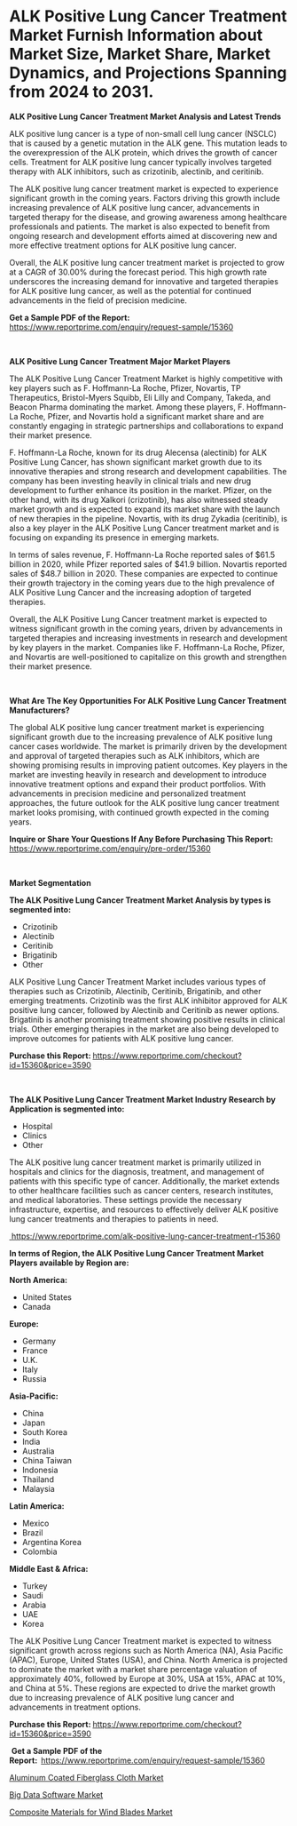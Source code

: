 <p><h1>ALK Positive Lung Cancer Treatment Market Furnish Information about Market Size, Market Share, Market Dynamics, and Projections Spanning from 2024 to 2031.</h1></p><p><strong>ALK Positive Lung Cancer Treatment Market Analysis and Latest Trends</strong></p>
<p><p>ALK positive lung cancer is a type of non-small cell lung cancer (NSCLC) that is caused by a genetic mutation in the ALK gene. This mutation leads to the overexpression of the ALK protein, which drives the growth of cancer cells. Treatment for ALK positive lung cancer typically involves targeted therapy with ALK inhibitors, such as crizotinib, alectinib, and ceritinib.</p><p>The ALK positive lung cancer treatment market is expected to experience significant growth in the coming years. Factors driving this growth include increasing prevalence of ALK positive lung cancer, advancements in targeted therapy for the disease, and growing awareness among healthcare professionals and patients. The market is also expected to benefit from ongoing research and development efforts aimed at discovering new and more effective treatment options for ALK positive lung cancer.</p><p>Overall, the ALK positive lung cancer treatment market is projected to grow at a CAGR of 30.00% during the forecast period. This high growth rate underscores the increasing demand for innovative and targeted therapies for ALK positive lung cancer, as well as the potential for continued advancements in the field of precision medicine.</p></p>
<p><strong>Get a Sample PDF of the Report:&nbsp;</strong> <a href="https://www.reportprime.com/enquiry/request-sample/15360">https://www.reportprime.com/enquiry/request-sample/15360</a></p>
<p>&nbsp;</p>
<p><strong>ALK Positive Lung Cancer Treatment Major Market Players</strong></p>
<p><p>The ALK Positive Lung Cancer Treatment Market is highly competitive with key players such as F. Hoffmann-La Roche, Pfizer, Novartis, TP Therapeutics, Bristol-Myers Squibb, Eli Lilly and Company, Takeda, and Beacon Pharma dominating the market. Among these players, F. Hoffmann-La Roche, Pfizer, and Novartis hold a significant market share and are constantly engaging in strategic partnerships and collaborations to expand their market presence.</p><p>F. Hoffmann-La Roche, known for its drug Alecensa (alectinib) for ALK Positive Lung Cancer, has shown significant market growth due to its innovative therapies and strong research and development capabilities. The company has been investing heavily in clinical trials and new drug development to further enhance its position in the market. Pfizer, on the other hand, with its drug Xalkori (crizotinib), has also witnessed steady market growth and is expected to expand its market share with the launch of new therapies in the pipeline. Novartis, with its drug Zykadia (ceritinib), is also a key player in the ALK Positive Lung Cancer treatment market and is focusing on expanding its presence in emerging markets.</p><p>In terms of sales revenue, F. Hoffmann-La Roche reported sales of $61.5 billion in 2020, while Pfizer reported sales of $41.9 billion. Novartis reported sales of $48.7 billion in 2020. These companies are expected to continue their growth trajectory in the coming years due to the high prevalence of ALK Positive Lung Cancer and the increasing adoption of targeted therapies.</p><p>Overall, the ALK Positive Lung Cancer treatment market is expected to witness significant growth in the coming years, driven by advancements in targeted therapies and increasing investments in research and development by key players in the market. Companies like F. Hoffmann-La Roche, Pfizer, and Novartis are well-positioned to capitalize on this growth and strengthen their market presence.</p></p>
<p>&nbsp;</p>
<p><strong>What Are The Key Opportunities For ALK Positive Lung Cancer Treatment Manufacturers?</strong></p>
<p><p>The global ALK positive lung cancer treatment market is experiencing significant growth due to the increasing prevalence of ALK positive lung cancer cases worldwide. The market is primarily driven by the development and approval of targeted therapies such as ALK inhibitors, which are showing promising results in improving patient outcomes. Key players in the market are investing heavily in research and development to introduce innovative treatment options and expand their product portfolios. With advancements in precision medicine and personalized treatment approaches, the future outlook for the ALK positive lung cancer treatment market looks promising, with continued growth expected in the coming years.</p></p>
<p><strong>Inquire or Share Your Questions If Any Before Purchasing This Report:</strong> <a href="https://www.reportprime.com/enquiry/pre-order/15360">https://www.reportprime.com/enquiry/pre-order/15360</a></p>
<p>&nbsp;</p>
<p><strong>Market Segmentation</strong></p>
<p><strong>The ALK Positive Lung Cancer Treatment Market Analysis by types is segmented into:</strong></p>
<p><ul><li>Crizotinib</li><li>Alectinib</li><li>Ceritinib</li><li>Brigatinib</li><li>Other</li></ul></p>
<p><p>ALK Positive Lung Cancer Treatment Market includes various types of therapies such as Crizotinib, Alectinib, Ceritinib, Brigatinib, and other emerging treatments. Crizotinib was the first ALK inhibitor approved for ALK positive lung cancer, followed by Alectinib and Ceritinib as newer options. Brigatinib is another promising treatment showing positive results in clinical trials. Other emerging therapies in the market are also being developed to improve outcomes for patients with ALK positive lung cancer.</p></p>
<p><strong>Purchase this Report:&nbsp;</strong><a href="https://www.reportprime.com/checkout?id=15360&price=3590">https://www.reportprime.com/checkout?id=15360&price=3590</a></p>
<p>&nbsp;</p>
<p><strong>The ALK Positive Lung Cancer Treatment Market Industry Research by Application is segmented into:</strong></p>
<p><ul><li>Hospital</li><li>Clinics</li><li>Other</li></ul></p>
<p><p>The ALK positive lung cancer treatment market is primarily utilized in hospitals and clinics for the diagnosis, treatment, and management of patients with this specific type of cancer. Additionally, the market extends to other healthcare facilities such as cancer centers, research institutes, and medical laboratories. These settings provide the necessary infrastructure, expertise, and resources to effectively deliver ALK positive lung cancer treatments and therapies to patients in need.</p></p>
<p><a href="https://www.reportprime.com/alk-positive-lung-cancer-treatment-r15360">&nbsp;https://www.reportprime.com/alk-positive-lung-cancer-treatment-r15360</a></p>
<p><strong>In terms of Region, the ALK Positive Lung Cancer Treatment Market Players available by Region are:</strong></p>
<p>
    <p> <strong> North America: </strong>
        <ul>
            <li>United States</li>
            <li>Canada</li>
        </ul>
        </p> 
    <p> <strong> Europe: </strong>
        <ul>
            <li>Germany</li>
            <li>France</li>
            <li>U.K.</li>
            <li>Italy</li>
            <li>Russia</li>
        </ul>
        </p> 
    <p> <strong> Asia-Pacific: </strong>
        <ul>
            <li>China</li>
            <li>Japan</li>
            <li>South Korea</li>
            <li>India</li>
            <li>Australia</li>
            <li>China Taiwan</li>
            <li>Indonesia</li>
            <li>Thailand</li>
            <li>Malaysia</li>
        </ul>
        </p> 
    <p> <strong> Latin America: </strong>
        <ul>
            <li>Mexico</li>
            <li>Brazil</li>
            <li>Argentina Korea</li>
            <li>Colombia</li>
        </ul>
        </p> 
    <p> <strong> Middle East & Africa: </strong>
        <ul>
            <li>Turkey</li>
            <li>Saudi</li>
            <li>Arabia</li>
            <li>UAE</li>
            <li>Korea</li>
        </ul>
    </p>
    </p>
<p><p>The ALK Positive Lung Cancer Treatment market is expected to witness significant growth across regions such as North America (NA), Asia Pacific (APAC), Europe, United States (USA), and China. North America is projected to dominate the market with a market share percentage valuation of approximately 40%, followed by Europe at 30%, USA at 15%, APAC at 10%, and China at 5%. These regions are expected to drive the market growth due to increasing prevalence of ALK positive lung cancer and advancements in treatment options.</p></p>
<p><strong>Purchase this Report: </strong><a href="https://www.reportprime.com/checkout?id=15360&price=3590">https://www.reportprime.com/checkout?id=15360&price=3590</a></p>
<p>&nbsp;<strong>Get a Sample PDF of the Report:&nbsp;&nbsp;</strong><a href="https://www.reportprime.com/enquiry/request-sample/15360">https://www.reportprime.com/enquiry/request-sample/15360</a></p>
<p><strong></strong></p>
<p><p><a href="https://www.linkedin.com/pulse/aluminum-coated-fiberglass-cloth-market-size-focuses-dynamics-bzfse?trackingId=eBor4CtIVGYdyIcxlxwyxw%3D%3D">Aluminum Coated Fiberglass Cloth Market</a></p><p><a href="https://github.com/JameTravis/Market-Research-Report-List-4/blob/main/big-data-software-market.md">Big Data Software Market</a></p><p><a href="https://www.linkedin.com/pulse/global-composite-materials-wind-blades-market-size-trends-insights-m3cve?trackingId=6kKn8wEqLS4hnvINLQGIHg%3D%3D">Composite Materials for Wind Blades Market</a></p></p>